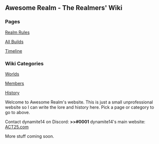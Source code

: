 ## Awesome Realm - The Realmers' Wiki

### Pages
[Realm Rules](rules)

[All Builds](builds)

[Timeline](timeline)

### Wiki Categories
[Worlds](worlds)

[Members](members)

[History](history)


Welcome to Awesome Realm's website. This is just a small unprofessional website so I can write the lore and history here. Pick a page or category to go to above.

Contact dynamite14 on Discord: **>>#0001**
dynamite14's main website: [ACT25.com](https://www.act25.com/)

More stuff coming soon.